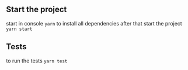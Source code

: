 ## Start the project
start in console ```yarn``` to install all dependencies
after that start the project ```yarn start```

## Tests
to run the tests ```yarn test```
